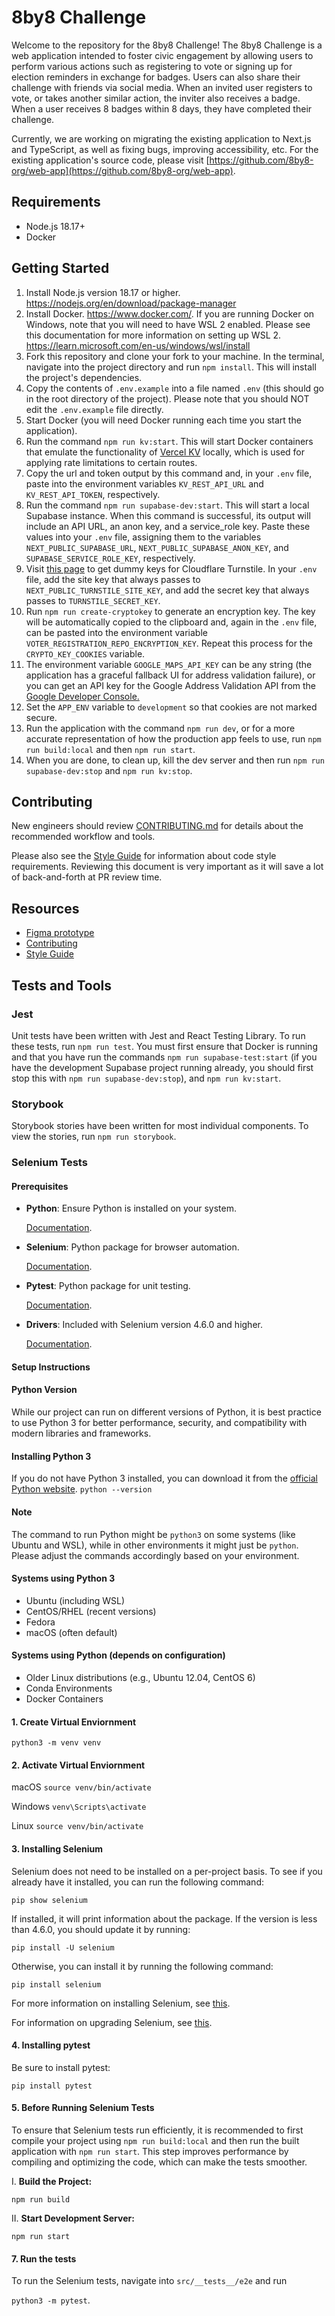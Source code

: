 # 8by8 Challenge

Welcome to the repository for the 8by8 Challenge! The 8by8 Challenge is a web application intended to foster civic engagement by allowing users to perform various actions such as registering to vote or signing up for election reminders in exchange for badges. Users can also share their challenge with friends via social media. When an invited user registers to vote, or takes another similar action, the inviter also receives a badge. When a user receives 8 badges within 8 days, they have completed their challenge.

Currently, we are working on migrating the existing application to Next.js and TypeScript, as well as fixing bugs, improving accessibility, etc. For the existing application's source code, please visit [https://github.com/8by8-org/web-app](https://github.com/8by8-org/web-app).

## Requirements

- Node.js 18.17+
- Docker

## Getting Started

1.  Install Node.js version 18.17 or higher. https://nodejs.org/en/download/package-manager
2.  Install Docker. https://www.docker.com/. If you are running Docker on Windows, note that you will need to have WSL 2 enabled. Please see this documentation for more information on setting up WSL 2. https://learn.microsoft.com/en-us/windows/wsl/install
3.  Fork this repository and clone your fork to your machine. In the terminal, navigate into the project directory and run `npm install`. This will install the project's dependencies.
4.  Copy the contents of `.env.example` into a file named `.env` (this should go in the root directory of the project). Please note that you should NOT edit the `.env.example` file directly.
5.  Start Docker (you will need Docker running each time you start the application).
6.  Run the command `npm run kv:start`. This will start Docker containers that emulate the functionality of [Vercel KV](https://vercel.com/docs/storage/vercel-kv) locally, which is used for applying rate limitations to certain routes.
7.  Copy the url and token output by this command and, in your `.env` file, paste into the environment variables `KV_REST_API_URL` and `KV_REST_API_TOKEN`, respectively.
8.  Run the command `npm run supabase-dev:start`. This will start a local Supabase instance. When this command is successful, its output will include an API URL, an anon key, and a service_role key. Paste these values into your `.env` file, assigning them to the variables `NEXT_PUBLIC_SUPABASE_URL`, `NEXT_PUBLIC_SUPABASE_ANON_KEY`, and `SUPABASE_SERVICE_ROLE_KEY`, respectively.
9.  Visit [this page](https://developers.cloudflare.com/turnstile/troubleshooting/testing/) to get dummy keys for Cloudflare Turnstile. In your `.env` file, add the site key that always passes to `NEXT_PUBLIC_TURNSTILE_SITE_KEY`, and add the secret key that always passes to `TURNSTILE_SECRET_KEY`.
10. Run `npm run create-cryptokey` to generate an encryption key. The key will be automatically copied to the clipboard and, again in the `.env` file, can be pasted into the environment variable `VOTER_REGISTRATION_REPO_ENCRYPTION_KEY`. Repeat this process for the `CRYPTO_KEY_COOKIES` variable.
11. The environment variable `GOOGLE_MAPS_API_KEY` can be any string (the application has a graceful fallback UI for address validation failure), or you can get an API key for the Google Address Validation API from the [Google Developer Console.](https://console.developers.google.com/project)
12. Set the `APP_ENV` variable to `development` so that cookies are not marked secure.
13. Run the application with the command `npm run dev`, or for a more accurate representation of how the production app feels to use, run `npm run build:local` and then `npm run start`.
14. When you are done, to clean up, kill the dev server and then run `npm run supabase-dev:stop` and `npm run kv:stop`.

## Contributing

New engineers should review [CONTRIBUTING.md](https://github.com/8by8-org/8by8-challenge/blob/development/CONTRIBUTING.md) for details about the recommended workflow and tools.

Please also see the [Style Guide](https://github.com/8by8-org/8by8-challenge/blob/development/STYLE_GUIDE.md) for information about code style requirements. Reviewing this document is very important as it will save a lot of back-and-forth at PR review time.

## Resources

- [Figma prototype](https://www.figma.com/design/TP1ZMtd6ykIjNql1t0OBoA/8BY8_PROTO_V2)
- [Contributing](https://github.com/8by8-org/8by8-challenge/blob/development/CONTRIBUTING.md)
- [Style Guide](https://github.com/8by8-org/8by8-challenge/blob/development/STYLE_GUIDE.md)

## Tests and Tools

### Jest

Unit tests have been written with Jest and React Testing Library. To run these tests, run `npm run test`. You must first ensure that Docker is running and that you have run the commands `npm run supabase-test:start` (if you have the development Supabase project running already, you should first stop this with `npm run supabase-dev:stop`), and `npm run kv:start`.

### Storybook

Storybook stories have been written for most individual components. To view the stories, run `npm run storybook`.

### Selenium Tests

#### Prerequisites

- **Python**: Ensure Python is installed on your system.

  [Documentation](https://www.python.org/).

- **Selenium**: Python package for browser automation.

  [Documentation](https://selenium-python.readthedocs.io/installation.html#).

- **Pytest**: Python package for unit testing.

  [Documentation](https://docs.pytest.org/en/stable/getting-started.html).

- **Drivers**: Included with Selenium version 4.6.0 and higher.

  [Documentation](https://www.selenium.dev/documentation/selenium_manager/).

#### Setup Instructions

#### Python Version

While our project can run on different versions of Python, it is best practice to use Python 3 for better performance, security, and compatibility with modern libraries and frameworks.

#### Installing Python 3

If you do not have Python 3 installed, you can download it from the [official Python website](https://www.python.org/downloads/).
`python --version`

#### Note

The command to run Python might be `python3` on some systems (like Ubuntu and WSL), while in other environments it might just be `python`. Please adjust the commands accordingly based on your environment.

#### Systems using Python 3

- Ubuntu (including WSL)
- CentOS/RHEL (recent versions)
- Fedora
- macOS (often default)

#### Systems using Python (depends on configuration)

- Older Linux distributions (e.g., Ubuntu 12.04, CentOS 6)
- Conda Environments
- Docker Containers

#### 1. Create Virtual Enviornment

`python3 -m venv venv`

#### 2. Activate Virtual Enviornment

macOS
`source venv/bin/activate`

Windows
`venv\Scripts\activate`

Linux
`source venv/bin/activate`

#### 3. Installing Selenium

Selenium does not need to be installed on a per-project basis. To see if you already have it installed, you can run the following command:

```
pip show selenium
```

If installed, it will print information about the package. If the version is less than 4.6.0, you should update it by running:

```
pip install -U selenium
```

Otherwise, you can install it by running the following command:

```
pip install selenium
```

For more information on installing Selenium, see [this](https://www.selenium.dev/documentation/webdriver/getting_started/install_library/).

For information on upgrading Selenium, see [this](https://www.selenium.dev/documentation/webdriver/troubleshooting/upgrade_to_selenium_4/).

#### 4. Installing pytest

Be sure to install pytest:

```
pip install pytest
```

#### 5. Before Running Selenium Tests

To ensure that Selenium tests run efficiently, it is recommended to first compile your project using `npm run build:local` and then run the built application with `npm run start`. This step improves performance by compiling and optimizing the code, which can make the tests smoother.

I. **Build the Project:**

```
npm run build
```

II. **Start Development Server:**

```
npm run start
```

#### 7. Run the tests

To run the Selenium tests, navigate into `src/__tests__/e2e` and run

`python3 -m pytest`.
